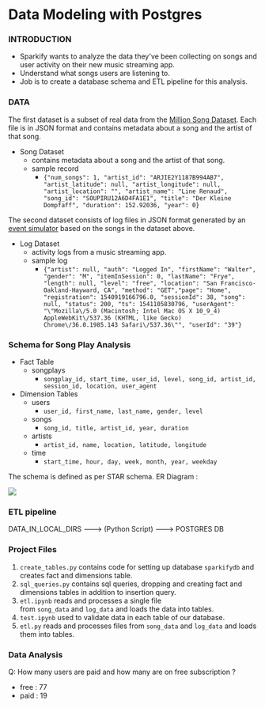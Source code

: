 # Data Modeling with Postgres

### INTRODUCTION

- Sparkify wants to analyze the data they've been collecting on songs and user activity on their new music streaming app.
- Understand what songs users are listening to.
- Job is to create a database schema and ETL pipeline for this analysis.

### DATA

The first dataset is a subset of real data from the [Million Song Dataset](https://labrosa.ee.columbia.edu/millionsong/). Each file is in JSON format and contains metadata about a song and the artist of that song.

- Song Dataset
    - contains metadata about a song and the artist of that song.
    - sample record
        - `{"num_songs": 1, "artist_id": "ARJIE2Y1187B994AB7", "artist_latitude": null, "artist_longitude": null, "artist_location": "", "artist_name": "Line Renaud", "song_id": "SOUPIRU12A6D4FA1E1", "title": "Der Kleine Dompfaff", "duration": 152.92036, "year": 0}`

The second dataset consists of log files in JSON format generated by an [event simulator](https://github.com/Interana/eventsim) based on the songs in the dataset above.

- Log Dataset
    - activity logs from a music streaming app.
    - sample log
        - `{"artist": null, "auth": "Logged In", "firstName": "Walter", "gender": "M", "itemInSession": 0, "lastName": "Frye", "length": null, "level": "free", "location": "San Francisco-Oakland-Hayward, CA", "method": "GET","page": "Home", "registration": 1540919166796.0, "sessionId": 38, "song": null, "status": 200, "ts": 1541105830796, "userAgent": "\"Mozilla\/5.0 (Macintosh; Intel Mac OS X 10_9_4) AppleWebKit\/537.36 (KHTML, like Gecko) Chrome\/36.0.1985.143 Safari\/537.36\"", "userId": "39"}`


### Schema for Song Play Analysis

- Fact Table
    - songplays
        - `songplay_id, start_time, user_id, level, song_id, artist_id, session_id, location, user_agent`
- Dimension Tables
    - users
        - `user_id, first_name, last_name, gender, level`
    - songs
        - `song_id, title, artist_id, year, duration`
    - artists
        - `artist_id, name, location, latitude, longitude`
    - time
        - `start_time, hour, day, week, month, year, weekday`

The schema is defined as per STAR schema. ER Diagram :

![]("https://github.com/myselfHimanshu/data-engineering-projects/tree/main/Data_Modeling_With_Postgres/assets/diagram.png")


### ETL pipeline

DATA_IN_LOCAL_DIRS ---> (Python Script) ---> POSTGRES DB 

### Project Files

1. `create_tables.py` contains code for setting up database `sparkifydb` and creates fact and dimensions table.
2. `sql_queries.py` contains sql queries, dropping and creating fact and dimensions tables in addition to insertion query.
3. `etl.ipynb` reads and processes a single file from `song_data` and `log_data` and loads the data into tables.
4. `test.ipynb` used to validate data in each table of our database.
5. `etl.py` reads and processes files from `song_data` and `log_data` and loads them into tables.

### Data Analysis

Q: How many users are paid and how many are on free subscription ?

- free : 77
- paid : 19